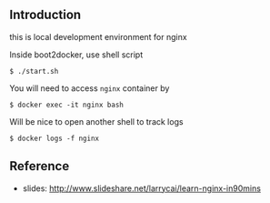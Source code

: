 ## Introduction ##

this is local development environment for nginx 

Inside boot2docker, use shell script

    $ ./start.sh

You will need to access `nginx` container by

    $ docker exec -it nginx bash

Will be nice to open another shell to track logs

    $ docker logs -f nginx	
    
## Reference ##

* slides: http://www.slideshare.net/larrycai/learn-nginx-in90mins  